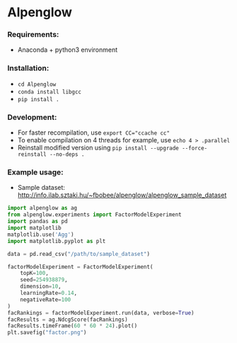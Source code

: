 # Alpenglow

### Requirements:
- Anaconda + python3 environment

### Installation:
- `cd Alpenglow`
- `conda install libgcc`
- `pip install .`

### Development:
- For faster recompilation, use `export CC="ccache cc"`
- To enable compilation on 4 threads for example, use `echo 4 > .parallel`
- Reinstall modified version using `pip install --upgrade --force-reinstall --no-deps .`

### Example usage:
- Sample dataset: http://info.ilab.sztaki.hu/~fbobee/alpenglow/alpenglow_sample_dataset

```python
import alpenglow as ag
from alpenglow.experiments import FactorModelExperiment
import pandas as pd
import matplotlib
matplotlib.use('Agg')
import matplotlib.pyplot as plt

data = pd.read_csv("/path/to/sample_dataset")

factorModelExperiment = FactorModelExperiment(
    topK=100,
    seed=254938879,
    dimension=10,
    learningRate=0.14,
    negativeRate=100
)
facRankings = factorModelExperiment.run(data, verbose=True)
facResults = ag.NdcgScore(facRankings)
facResults.timeFrame(60 * 60 * 24).plot()
plt.savefig("factor.png")
```
